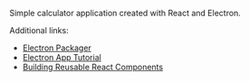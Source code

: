 Simple calculator application created with React and Electron.

Additional links:
- [Electron Packager](https://www.christianengvall.se/electron-packager-tutorial/)
- [Electron App Tutorial](https://www.youtube.com/watch?v=kN1Czs0m1SU)
- [Building Reusable React Components](https://blog.bitsrc.io/building-reusable-react-components-1465a2dccc13)